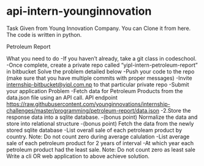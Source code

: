 # api-intern-younginnovation
Task Given from Young Innovation Company. You can Clone it from here. The code is written in python.

Petroleum Report


What you need to do
  -If you haven’t already, take a git class in codeschool.
  -Once complete, create a private repo called “yipl-intern-petroleum-report” in bitbucket
Solve the problem detailed below
  -Push your code to the repo (make sure that you have multiple commits with proper messages)
  -Invite internship-bitbucket@yipl.com.np to that particular private repo
  -Submit your application
Problem
  -Fetch data for Petroleum Products from the data.json file using an API call. API endpoint https://raw.githubusercontent.com/younginnovations/internship-challenges/master/programming/petroleum-report/data.json
  -2.Store the response data into a sqlite database.
  -(bonus point) Normalize the data and store into relational structure
  -(bonus point) Fetch the data from the newly stored sqlite database
  -List overall sale of each petroleam product by country. Note: Do not count zero during average calulation
  -List average sale of each petroleum product for 2 years of interval
  -At which year each petroleum product had the least sale. Note: Do not count zero as least sale
Write a cli OR web application to above achieve solution.
